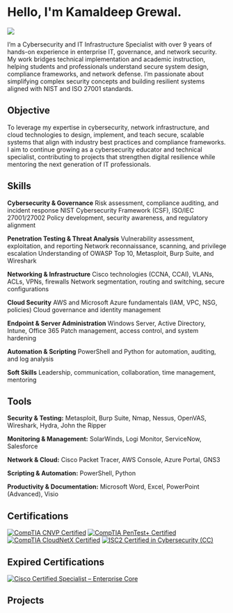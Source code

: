 # Hello, I'm Kamaldeep Grewal.
<a href="https://www.linkedin.com/in/kdgrewal/"><img src="https://img.shields.io/badge/-LinkedIn-0072b1?&style=for-the-badge&logo=linkedin&logoColor=white" /></a>

I’m a Cybersecurity and IT Infrastructure Specialist with over 9 years of hands-on experience in enterprise IT, governance, and network security. My work bridges technical implementation and academic instruction, helping students and professionals understand secure system design, compliance frameworks, and network defense.
I’m passionate about simplifying complex security concepts and building resilient systems aligned with NIST and ISO 27001 standards.

## Objective

To leverage my expertise in cybersecurity, network infrastructure, and cloud technologies to design, implement, and teach secure, scalable systems that align with industry best practices and compliance frameworks. I aim to continue growing as a cybersecurity educator and technical specialist, contributing to projects that strengthen digital resilience while mentoring the next generation of IT professionals.

## Skills

**Cybersecurity & Governance**
Risk assessment, compliance auditing, and incident response
NIST Cybersecurity Framework (CSF), ISO/IEC 27001/27002
Policy development, security awareness, and regulatory alignment

**Penetration Testing & Threat Analysis**
Vulnerability assessment, exploitation, and reporting
Network reconnaissance, scanning, and privilege escalation
Understanding of OWASP Top 10, Metasploit, Burp Suite, and Wireshark

**Networking & Infrastructure**
Cisco technologies (CCNA, CCAI), VLANs, ACLs, VPNs, firewalls
Network segmentation, routing and switching, secure configurations

**Cloud Security**
AWS and Microsoft Azure fundamentals (IAM, VPC, NSG, policies)
Cloud governance and identity management

**Endpoint & Server Administration**
Windows Server, Active Directory, Intune, Office 365
Patch management, access control, and system hardening

**Automation & Scripting**
PowerShell and Python for automation, auditing, and log analysis

**Soft Skills**
Leadership, communication, collaboration, time management, mentoring

## Tools


**Security & Testing:** Metasploit, Burp Suite, Nmap, Nessus, OpenVAS, Wireshark, Hydra, John the Ripper

**Monitoring & Management:** SolarWinds, Logi Monitor, ServiceNow, Salesforce

**Network & Cloud:** Cisco Packet Tracer, AWS Console, Azure Portal, GNS3

**Scripting & Automation:** PowerShell, Python

**Productivity & Documentation:** Microsoft Word, Excel, PowerPoint (Advanced), Visio



## Certifications
[![CompTIA CNVP Certified](https://img.shields.io/badge/CompTIA-CNVP-red?logo=comptia)](https://www.credly.com/badges/e0b2783f-73df-401d-a7cc-3df9fab4300f/public_url)
[![CompTIA PenTest+ Certified](https://img.shields.io/badge/CompTIA-PenTest%2B-red?logo=comptia)](https://www.credly.com/badges/5845596e-1aaa-49c0-911d-06bdcdbb50bf/public_url)
[![CompTIA CloudNetX Certified](https://img.shields.io/badge/CompTIA-CloudNetX-blue?logo=comptia)](https://www.credly.com/badges/ed893d38-5b17-4310-b8a7-64ce39538f6e/public_url)
[![ISC2 Certified in Cybersecurity (CC)](https://img.shields.io/badge/ISC2-Certified%20in%20Cybersecurity%20(CC)-00693c?logo=isc2&logoColor=white)](https://www.credly.com/badges/92594a79-b433-48b6-b1ec-d515d88b589a/public_url)


## Expired Certifications


[![Cisco Certified Specialist – Enterprise Core](https://img.shields.io/badge/Cisco-Specialist%20Enterprise%20Core-0b5fa5?logo=cisco&logoColor=white)](https://www.credly.com/badges/bfb2dac2-e758-4252-84ac-05c4c19b3e9f/public_url)

## Projects
